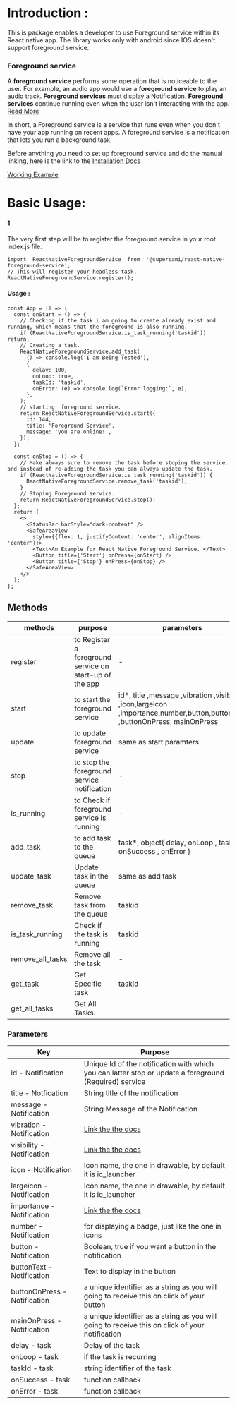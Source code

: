 
# Introduction : 
This is package enables a developer to use Foreground service within its React native app. The library works only with android since IOS doesn't support foreground service.

### Foreground service
A **foreground service** performs some operation that is noticeable to the user. For example, an audio app would use a **foreground service** to play an audio track. **Foreground services** must display a Notification. **Foreground services** continue running even when the user isn't interacting with the app. [Read More](https://www.google.com/url?sa=t&rct=j&q=&esrc=s&source=web&cd=&cad=rja&uact=8&ved=2ahUKEwia7qDp2MjrAhUS5uAKHb3OCgAQFjADegQICxAI&url=https%3A%2F%2Fdeveloper.android.com%2Fguide%2Fcomponents%2Fservices&usg=AOvVaw09DFr2GRCWtnLbq_m8UTRv)
  
  In short, a Foreground service is a service that runs even when you don't have your app running on recent apps. A foreground service is a notification that lets you run a background task.

Before anything you need to set up foreground service and do the manual linking, here is the link to the 
[Installation Docs](https://github.com/Raja0sama/-supersami-react-native-foreground-service/blob/master/Installation.md#installation)


[Working Example](https://github.com/Raja0sama/ForegroundSerivceExample.git)

# Basic Usage:

#### 1
The very first step will be to register the foreground service in your root index.js file.
```
import  ReactNativeForegroundService  from  '@supersami/react-native-foreground-service';
// This will register your headless task.
ReactNativeForegroundService.register();
```
#### Usage : 
```
const App = () => {
  const onStart = () => {
    // Checking if the task i am going to create already exist and running, which means that the foreground is also running.
    if (ReactNativeForegroundService.is_task_running('taskid')) return;
    // Creating a task.
    ReactNativeForegroundService.add_task(
      () => console.log('I am Being Tested'),
      {
        delay: 100,
        onLoop: true,
        taskId: 'taskid',
        onError: (e) => console.log(`Error logging:`, e),
      },
    );
    // starting  foreground service.
    return ReactNativeForegroundService.start({
      id: 144,
      title: 'Foreground Service',
      message: 'you are online!',
    });
  };

  const onStop = () => {
    // Make always sure to remove the task before stoping the service. and instead of re-adding the task you can always update the task.
    if (ReactNativeForegroundService.is_task_running('taskid')) {
      ReactNativeForegroundService.remove_task('taskid');
    }
    // Stoping Foreground service.
    return ReactNativeForegroundService.stop();
  };
  return (
    <>
      <StatusBar barStyle="dark-content" />
      <SafeAreaView
        style={{flex: 1, justifyContent: 'center', alignItems: 'center'}}>
        <Text>An Example for React Native Foreground Service. </Text>
        <Button title={'Start'} onPress={onStart} />
        <Button title={'Stop'} onPress={onStop} />
      </SafeAreaView>
    </>
  );
};
```



## Methods
  
| methods         | purpose  | parameters |
|------------------|---|--|
| register         | to Register a foreground service on start-up of the app  | - |
| start          | to start the foreground service   | id*, title ,message  ,vibration ,visibility ,icon,largeicon ,importance,number,button,buttonText ,buttonOnPress,  mainOnPress |
| update           | to update foreground service | same as start paramters |
| stop             | to stop the foreground service notification  | - |
| is_running       | to Check if foreground service is running | - |
| add_task         | to add task to the queue | task*, object{    delay,    onLoop ,    taskId ,  onSuccess ,    onError } |
| update_task      | Update task in the queue  | same as add task |
| remove_task      | Remove task from the queue  | taskid |
| is_task_running  |  Check if the task is running | taskid |
| remove_all_tasks | Remove all the task  | - |
| get_task         |  Get Specific task | taskid |
| get_all_tasks    |  Get All Tasks. |



### Parameters

| Key                                        | Purpose  |
|--------------------------------------------|---|
| id - Notification                                      |  Unique Id of the notification with which you can latter stop or update a foreground (Required) service  |
| title - Notfication                                | String title of the notification  |
| message - Notification  |  String Message of the Notification  |
| vibration - Notification                        | [Link the the docs]([https://developer.android.com/reference/kotlin/android/app/Notification](https://developer.android.com/reference/kotlin/android/app/Notification))  |
| visibility       - Notification              |  [Link the the docs]([https://developer.android.com/reference/kotlin/android/app/Notification](https://developer.android.com/reference/kotlin/android/app/Notification))  |
| icon         - Notification             | Icon name, the one in drawable, by default it is ic_launcher |
| largeicon          - Notification       |  Icon name, the one in drawable, by default it is ic_launcher  |
| importance                - Notification        | [Link the the docs]([https://developer.android.com/reference/kotlin/android/app/Notification](https://developer.android.com/reference/kotlin/android/app/Notification))   |
| number   - Notification                           | for displaying a badge, just like the one in icons  |
| button        - Notification                   | Boolean, true if you want a button in the notification  |
| buttonText               - Notification            |  Text to display in the button  |
| buttonOnPress        - Notification   | a unique identifier as a string as you will going to receive this on click of your button  |
| mainOnPress     - Notification          | a unique identifier as a string as you will going to receive this on click of your notification  |
| delay - task                    |  Delay of the task  |
| onLoop - task                   | if the task is recurring  |
| taskId - task      |  string identifier of the task  |
| onSuccess  - task         | function callback  |
| onError - task            | function callback  |
